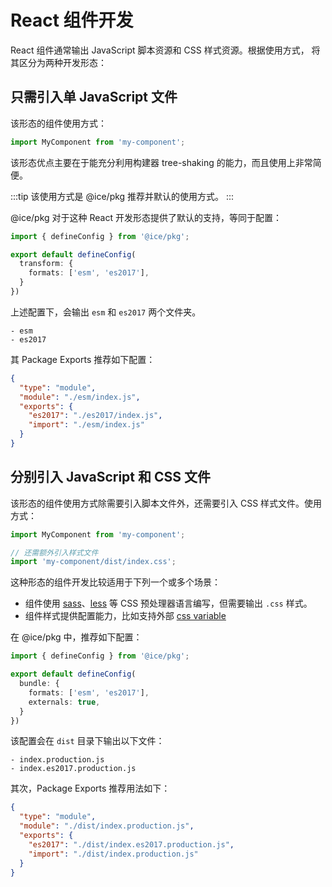 # React 组件开发

React 组件通常输出 JavaScript 脚本资源和 CSS 样式资源。根据使用方式， 将其区分为两种开发形态：

## 只需引入单 JavaScript 文件

该形态的组件使用方式：

```ts
import MyComponent from 'my-component';
```

该形态优点主要在于能充分利用构建器 tree-shaking 的能力，而且使用上非常简便。

:::tip
该使用方式是 @ice/pkg 推荐并默认的使用方式。
:::

@ice/pkg 对于这种 React 开发形态提供了默认的支持，等同于配置：

```ts title=build.config.ts
import { defineConfig } from '@ice/pkg';

export default defineConfig(
  transform: {
    formats: ['esm', 'es2017'],
  }
})
```

上述配置下，会输出 `esm` 和 `es2017` 两个文件夹。

```shell
- esm
- es2017
```

其 Package Exports 推荐如下配置：

```json title=package.json
{
  "type": "module",
  "module": "./esm/index.js",
  "exports": {
    "es2017": "./es2017/index.js",
    "import": "./esm/index.js"
  }
}
```

## 分别引入 JavaScript 和 CSS 文件

该形态的组件使用方式除需要引入脚本文件外，还需要引入 CSS 样式文件。使用方式：

```ts
import MyComponent from 'my-component';

// 还需额外引入样式文件
import 'my-component/dist/index.css';
```

这种形态的组件开发比较适用于下列一个或多个场景：

+ 组件使用 [sass](https://github.com/sass/sass)、[less](https://github.com/less/less.js) 等 CSS 预处理器语言编写，但需要输出 `.css` 样式。
+ 组件样式提供配置能力，比如支持外部 [css variable](https://developer.mozilla.org/en-US/docs/Web/CSS/Using_CSS_custom_properties)

在 @ice/pkg 中，推荐如下配置：

```ts title=build.config.ts
import { defineConfig } from '@ice/pkg';

export default defineConfig(
  bundle: {
    formats: ['esm', 'es2017'],
    externals: true,
  }
})
```

该配置会在 `dist` 目录下输出以下文件：

```shell
- index.production.js
- index.es2017.production.js
```

其次，Package Exports 推荐用法如下：

```json title=package.json
{
  "type": "module",
  "module": "./dist/index.production.js",
  "exports": {
    "es2017": "./dist/index.es2017.production.js",
    "import": "./dist/index.production.js"
  }
}
```
